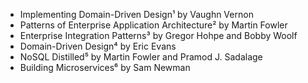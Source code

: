 * Implementing Domain-Driven Design¹ by Vaughn Vernon
* Patterns of Enterprise Application Architecture² by Martin Fowler
* Enterprise Integration Patterns³ by Gregor Hohpe and Bobby Woolf
* Domain-Driven Design⁴ by Eric Evans
* NoSQL Distilled⁵ by Martin Fowler and Pramod J. Sadalage
* Building Microservices⁶ by Sam Newman



